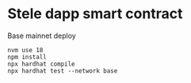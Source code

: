 # Stele dapp smart contract

Base mainnet deploy

```shell
nvm use 18
npm install
npx hardhat compile
npx hardhat test --network base
```
